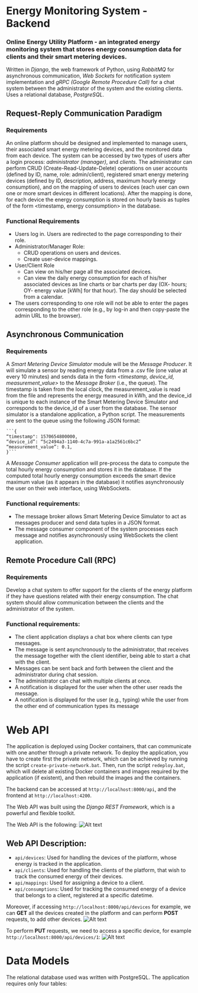 # Energy Monitoring System - Backend

### Online Energy Utility Platform - an integrated energy monitoring system that stores energy consumption data for clients and their smart metering devices.

Written in *Django*, the web framework of Python, using *RabbitMQ* for asynchronous communication, *Web Sockets* for notification system implementation and *gRPC (Google Remote Procedure Call)* for a chat system between the administrator of the system and the existing clients. Uses a relational database, *PostgreSQL*.

## Request-Reply Communication Paradigm

### Requirements
An online platform should be designed and implemented to manage users, their associated smart energy metering devices, and the monitored data from each device. The system can be accessed by two types of users after a login process: *administrator (manager)*, and *clients*. The administrator can perform CRUD (Create-Read-Update-Delete) operations on user accounts (defined by ID, name, role: admin/client), registered smart energy metering devices (defined by ID, description, address, maximum hourly energy consumption), and on the mapping of users to devices (each user can own one or more smart devices in different locations). After the mapping is done, for each device the energy consumption is stored on hourly basis as tuples of the form <timestamp, energy consumption> in the database.

### Functional Requirements
- Users log in. Users are redirected to the page corresponding to their role.
- Administrator/Manager Role:
  - CRUD operations on users and devices.
  - Create user-device mappings.
- User/Client Role
  - Can view on his/her page all the associated devices.
  - Can view the daily energy consumption for each of his/her associated devices as line charts or bar charts per day (OX- hours; OY- energy value [kWh] for that hour). The day should be selected from a calendar.
- The users corresponding to one role will not be able to enter the pages corresponding to
the other role (e.g., by log-in and then copy-paste the admin URL to the browser).

## Asynchronous Communication

### Requirements
A *Smart Metering Device Simulator* module will be the *Message Producer*. It will simulate a sensor by reading energy data from a .csv file (one value at every 10 minutes) and sends data in the form _<timestamp, device_id, measurement_value>_ to the *Message Broker* (i.e., the queue). The timestamp is taken from the local clock, the measurement_value is read from the file and represents the energy measured in kWh, and the device_id is unique to each instance of the Smart Metering Device Simulator and corresponds to the device_id of a user from the database. The sensor simulator is a standalone application, a Python script. 
The measurements are sent to the queue using the following JSON format:
  
    ```{
    “timestamp": 1570654800000,
    “device_id”: “5c2494a3-1140-4c7a-991a-a1a2561c6bc2”
    “measurement_value”: 0.1,
    }```
  
A *Message Consumer* application will pre-process the data to compute the total hourly energy consumption and stores it in the database. If the computed total hourly energy consumption exceeds the smart device maximum value (as it appears in the database) it notifies asynchronously the user on their web interface, using WebSockets.

### Functional requirements:
- The message broker allows Smart Metering Device Simulator to act as messages producer and send data tuples in a JSON format.
-  The message consumer component of the system processes each message and notifies asynchronously using WebSockets the client application. 

## Remote Procedure Call (RPC)

### Requirements
Develop a chat system to offer support for the clients of the energy platform if they have questions related with their energy consumption. The chat system should allow communication between the clients and the administrator of the system.

### Functional requirements:
- The client application displays a chat box where clients can type messages.
- The message is sent asynchronously to the administrator, that receives the message together
with the client identifier, being able to start a chat with the client.
- Messages can be sent back and forth between the client and the administrator during chat
session.
- The administrator can chat with multiple clients at once.
- A notification is displayed for the user when the other user reads the message.
- A notification is displayed for the user (e.g., typing) while the user from the other end of
communication types its message


# Web API

The application is deployed using Docker containers, that can communicate with one another through a private network. To deploy the application, you have to create first the private network, which can be achieved by running the script ```create-private-network.bat```. Then, run the script ```redeploy.bat```, which will delete all existing Docker containers and images required by the application (if existent), and then rebuild the images and the containers.

The backend can be accessed at ```http://localhost:8000/api```, and the frontend at ```http://localhost:4200```.

The Web API was built using the *Django REST Framework*, which is a powerful and flexible toolkit.

The Web API is the following:
![Alt text](https://github.com/denisafilip/EnergyMonitoringSystem_Backend/blob/main/screenshots/rest_api.png)

## Web API Description:
- ```api/devices```: Used for handling the devices of the platform, whose energy is tracked in the application.
- ```api/clients```: Used for handling the clients of the platform, that wish to track the consumed energy of their devices.
- ```api/mappings```: Used for assigning a device to a client.
- ```api/consumptions```: Used for tracking the consumed energy of a device that belongs to a client, registered at a specific datetime.

Moreover, if accessing ```http://localhost:8000/api/devices``` for example, we can **GET** all the devices created in the platform and can perform **POST** requests, to add other devices.
![Alt text](https://github.com/denisafilip/EnergyMonitoringSystem_Backend/blob/main/screenshots/rest_api_devices.png)

To perform **PUT** requests, we need to access a specific device, for example ```http://localhost:8000/api/devices/1```:
![Alt text](https://github.com/denisafilip/EnergyMonitoringSystem_Backend/blob/main/screenshots/rest_api_devices_1.png)

# Data Models

The relational database used was written with PostgreSQL. The application requires only four tables:


